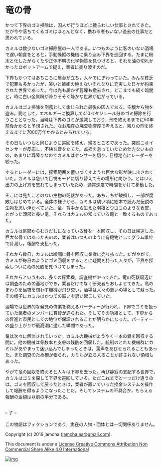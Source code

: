 # 竜の骨

かつて下界のゴミ掃除は，囚人が行うほどに穢らわしい仕事とされてきた。  
だが今や落ちてくるゴミはほとんどなく，携わる者もいない過去の仕事だと  
思われている。  

カミルは数少ないゴミ掃除屋の一人である。いつものように客のいない酒場  
で遅い朝食をとると，手動操縦の機械に乗り込み下界を巡回する。たまに粉  
末と化したがらくたや正体不明の化学物質を見つけると，それを油の切れか  
かったロボットアームで捉え，業者に売り渡すのだ。  

下界もかつてはあちこちに屋台が立ち，人々でにぎわっていた。みんな貧乏  
で犯罪も多かったが，笑いと嫉妬の絶えないそれなりに充実した日々が約束  
された世界であった。今は光も届かず瓦礫も撤去され，どこまでも続く暗闇  
と，時に白い金属粉が降りそそぐ静かな世界が広がっている。  

カミルはゴミ掃除を刑務として命じられた最後の囚人である。空腹から物を  
盗み，罰として，エネルギーに換算して410ペタジュール分のゴミ掃除を行  
うこととなった。当時は下界のゴミが激減しており，刑を終えるまでに50年  
前後かかると予想された。なお現在の廃棄物濃度で考えると，残りの刑を終  
えるまでに7000万年かかるとみられている。  

その日もいつもと同じように巡回を終え，帰るところであった。突然ニオイ  
センサーが反応し，不快な音をたてた。点検を怠っていたため仕方ないもの  
の，あまりに耳障りなのでカミルはセンサーを切り，目標地点にレーダーを  
絞った。  

するとレーダーには，探索範囲を覆いつくすような巨大な影が映し出されて  
いた。カミルは急いで目視モードに切り替えてその場所に向かう。とはいえ  
出力の上げ方を忘れてしまっていたため，通常速度で時間をかけて移動した。  

そこには見たことのない生物の死骸があった。あちこちが破損し，一部が腐  
敗しはじめている。全体の様子から，カミルは幼い頃に絵本で読んだ伝説の  
生物を思い浮かべていた。竜。背中から生えた羽根とウロコのような表皮，  
とがった頭部と長い尾，それらはカミルの知っている竜と一致するものであっ  
た。  

カミルは尾部からむきだしになっている骨を一本回収し，その日は帰還した。  
巨大な骨ではあったものの，業者はいつものように有機物としてグラム単位  
で計測し，報酬を支払った。  

それから数日，カミルは順調に骨を回収し業者に売り払った。だがやがて，  
カミルが毎日のようにゴミ回収をすることに疑問を持った人々が，下界を探  
索しついに竜の死骸を見つけてしまった。  

それからというもの，多くの探索機，調査機がやってきた。竜の死骸周辺に  
は調査のための基地ができ，業者だけでなく研究者もおしよせてきた。竜の  
まわりを昼夜を問わず機械が飛び交い，酒場は人々の憩いの場として蘇った。  
その様子にカミルはかつての賑いを思い起こしていた。  

酒場では世界的な発見の偉業を称えるパーティーが行われ，下界でゴミを扱っ  
ていた業者のメンバーに賞賛が送られた。そしてその功績として，下界から  
の昇進と市民としての地位が保証されることが明らかになった。パーティー  
の盛り上がりが最高潮に達した瞬間であった。  

竜は次々に解体されていった。カミルの機械がようやく一本の骨を回収する  
間に，他の機械は骨数本と皮膚の残骸を回収した。統制のとれた機械群にカ  
ミルがあやまって迷い込んでしまったときは，罵声をあびせられることもあっ  
た。また調査のため柵が張られ，カミルが立ち入ることが許されない領域も  
あった。  

やがて竜の回収を終えると人々は下界を去った。再び静寂の支配する世界で，  
カミルはゴミを探して下界を巡回している。ただこれまでと一つだけ違うの  
は，ゴミを回収して戻ったときは，業者が置いていった換金システムを操作  
して報酬を得るようになったことだ。そしてシステムの不具合か，もらえる  
報酬の金額は以前の半分である。  

<br>  
&#x2013; 了 &#x2013;  

<br>  
<br>  
この物語はフィクションであり，実在の人物・団体とは一切関係ありません。  

Copyright (c) 2016 jamcha (jamcha.aa@gmail.com).  

This document is under a [License Creative Commons Attribution Non Commercial Share Alike 4.0 International](http://creativecommons.org/licenses/by-nc-sa/4.0/deed)  

[![img](http://i.creativecommons.org/l/by-nc-sa/3.0/80x15.png)](http://creativecommons.org/licenses/by-nc-sa/4.0/deed)
